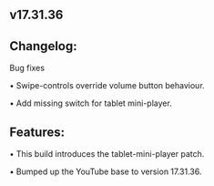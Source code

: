 ## v17.31.36
## Changelog:
Bug fixes

• Swipe-controls override volume button behaviour.

• Add missing switch for tablet mini-player.

## Features:

• This build introduces the tablet-mini-player patch.

• Bumped up the YouTube base to version 17.31.36.

